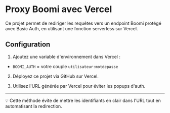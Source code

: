 # Proxy Boomi avec Vercel

Ce projet permet de rediriger les requêtes vers un endpoint Boomi protégé avec Basic Auth, en utilisant une fonction serverless sur Vercel.

## Configuration

1. Ajoutez une variable d'environnement dans Vercel :

- `BOOMI_AUTH` = votre couple `utilisateur:motdepasse`

2. Déployez ce projet via GitHub sur Vercel.

3. Utilisez l'URL générée par Vercel pour éviter les popups d'auth.

---

💡 Cette méthode évite de mettre les identifiants en clair dans l'URL tout en automatisant la redirection.